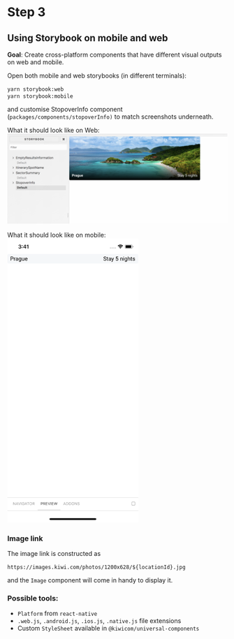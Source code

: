 # Step 3

## Using Storybook on mobile and web

**Goal**: Create cross-platform components that have different visual outputs on web and mobile.


Open both mobile and web storybooks (in different terminals):
```
yarn storybook:web
yarn storybook:mobile
```

and customise StopoverInfo component (`packages/components/stopoverInfo)` to match screenshots underneath.

What it should look like on Web:
![](./docs/assets/stopoverinfo-web.png)

What it should look like on mobile:
<img src="./docs/assets/stopoverinfo-mobile.png" width="300" />


### Image link
The image link is constructed as 
```
https://images.kiwi.com/photos/1200x628/${locationId}.jpg
```
and the `Image` component will come in handy to display it.


### Possible tools:
- `Platform` from `react-native`
- `.web.js`, `.android.js`, `.ios.js`, `.native.js` file extensions
- Custom `StyleSheet` available in `@kiwicom/universal-components`


